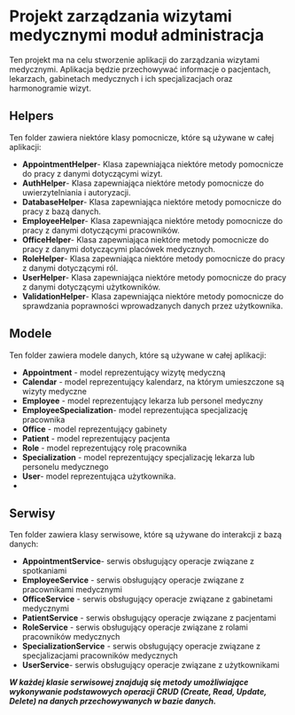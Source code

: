 # Projekt zarządzania wizytami medycznymi moduł administracja

Ten projekt ma na celu stworzenie aplikacji do zarządzania wizytami medycznymi. Aplikacja będzie przechowywać informacje o pacjentach, lekarzach, gabinetach medycznych i ich specjalizacjach oraz harmonogramie wizyt.

## Helpers
Ten folder zawiera niektóre klasy pomocnicze, które są używane w całej aplikacji:
* **AppointmentHelper**- Klasa zapewniająca niektóre metody pomocnicze do pracy z danymi dotyczącymi wizyt.
* **AuthHelper**- Klasa zapewniająca niektóre metody pomocnicze do uwierzytelniania i autoryzacji.
* **DatabaseHelper**- Klasa zapewniająca niektóre metody pomocnicze do pracy z bazą danych.
* **EmployeeHelper**- Klasa zapewniająca niektóre metody pomocnicze do pracy z danymi dotyczącymi pracowników.
* **OfficeHelper**- Klasa zapewniająca niektóre metody pomocnicze do pracy z danymi dotyczącymi placówek medycznych.
* **RoleHelper**- Klasa zapewniająca niektóre metody pomocnicze do pracy z danymi dotyczącymi ról.
* **UserHelper**- Klasa zapewniająca niektóre metody pomocnicze do pracy z danymi dotyczącymi użytkowników.
* **ValidationHelper**- Klasa zapewniająca niektóre metody pomocnicze do sprawdzania poprawności wprowadzanych danych przez użytkownika.
## Modele
Ten folder zawiera modele danych, które są używane w całej aplikacji:
* **Appointment** - model reprezentujący wizytę medyczną
* **Calendar** - model reprezentujący kalendarz, na którym umieszczone są wizyty medyczne
* **Employee** - model reprezentujący lekarza lub personel medyczny
* **EmployeeSpecialization**- model reprezentująca specjalizację pracownika
* **Office** - model reprezentujący gabinety
* **Patient** - model reprezentujący pacjenta
* **Role** - model reprezentujący rolę pracownika
* **Specialization** - model reprezentujący specjalizację lekarza lub personelu medycznego
* **User**- model reprezentująca użytkownika.
* 
## Serwisy

Ten folder zawiera klasy serwisowe, które są używane do interakcji z bazą danych:
* **AppointmentService**- serwis obsługujący operacje związane z spotkaniami
* **EmployeeService** - serwis obsługujący operacje związane z pracownikami medycznymi
* **OfficeService** - serwis obsługujący operacje związane z gabinetami medycznymi
* **PatientService** - serwis obsługujący operacje związane z pacjentami
* **RoleService** - serwis obsługujący operacje związane z rolami pracowników medycznych
* **SpecializationService** - serwis obsługujący operacje związane z specjalizacjami pracowników medycznych
* **UserService**-  serwis obsługujący operacje związane z użytkownikami

***W każdej klasie serwisowej znajdują się metody umożliwiające wykonywanie podstawowych operacji CRUD (Create, Read, Update, Delete) na danych przechowywanych w bazie danych.***
